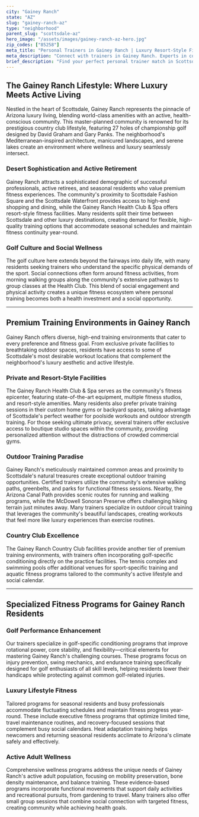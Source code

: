 ```yaml
---
city: "Gainey Ranch"
state: "AZ"
slug: "gainey-ranch-az"
type: "neighborhood"
parent_slug: "scottsdale-az"
hero_image: "/assets/images/gainey-ranch-az-hero.jpg"
zip_codes: ["85258"]
meta_title: "Personal Trainers in Gainey Ranch | Luxury Resort-Style Fitness"
meta_description: "Connect with trainers in Gainey Ranch. Experts in country club fitness, resort-style amenities, and high-net-worth client wellness programs."
brief_description: "Find your perfect personal trainer match in Scottsdale's exclusive Gainey Ranch neighborhood. Our elite service connects you with certified fitness professionals who specialize in luxury lifestyle fitness, golf performance conditioning, and active adult wellness programs. Whether you're a seasonal resident seeking temporary training or a year-round golf enthusiast wanting to improve your swing mechanics, we match you with trainers who understand Gainey Ranch's unique demographic. Experience personalized workouts at private gyms, luxury resort facilities, or your beautiful backyard oasis. Transform your fitness journey with a trainer who complements your Scottsdale lifestyle."
---
```

## The Gainey Ranch Lifestyle: Where Luxury Meets Active Living

Nestled in the heart of Scottsdale, Gainey Ranch represents the pinnacle of Arizona luxury living, blending world-class amenities with an active, health-conscious community. This master-planned community is renowned for its prestigious country club lifestyle, featuring 27 holes of championship golf designed by David Graham and Gary Panks. The neighborhood's Mediterranean-inspired architecture, manicured landscapes, and serene lakes create an environment where wellness and luxury seamlessly intersect.

### Desert Sophistication and Active Retirement

Gainey Ranch attracts a sophisticated demographic of successful professionals, active retirees, and seasonal residents who value premium fitness experiences. The community's proximity to Scottsdale Fashion Square and the Scottsdale Waterfront provides access to high-end shopping and dining, while the Gainey Ranch Health Club & Spa offers resort-style fitness facilities. Many residents split their time between Scottsdale and other luxury destinations, creating demand for flexible, high-quality training options that accommodate seasonal schedules and maintain fitness continuity year-round.

### Golf Culture and Social Wellness

The golf culture here extends beyond the fairways into daily life, with many residents seeking trainers who understand the specific physical demands of the sport. Social connections often form around fitness activities, from morning walking groups along the community's extensive pathways to group classes at the Health Club. This blend of social engagement and physical activity creates a unique fitness ecosystem where personal training becomes both a health investment and a social opportunity.

---

## Premium Training Environments in Gainey Ranch

Gainey Ranch offers diverse, high-end training environments that cater to every preference and fitness goal. From exclusive private facilities to breathtaking outdoor spaces, residents have access to some of Scottsdale's most desirable workout locations that complement the neighborhood's luxury aesthetic and active lifestyle.

### Private and Resort-Style Facilities

The Gainey Ranch Health Club & Spa serves as the community's fitness epicenter, featuring state-of-the-art equipment, multiple fitness studios, and resort-style amenities. Many residents also prefer private training sessions in their custom home gyms or backyard spaces, taking advantage of Scottsdale's perfect weather for poolside workouts and outdoor strength training. For those seeking ultimate privacy, several trainers offer exclusive access to boutique studio spaces within the community, providing personalized attention without the distractions of crowded commercial gyms.

### Outdoor Training Paradise

Gainey Ranch's meticulously maintained common areas and proximity to Scottsdale's natural treasures create exceptional outdoor training opportunities. Certified trainers utilize the community's extensive walking paths, greenbelts, and parks for functional fitness sessions. Nearby, the Arizona Canal Path provides scenic routes for running and walking programs, while the McDowell Sonoran Preserve offers challenging hiking terrain just minutes away. Many trainers specialize in outdoor circuit training that leverages the community's beautiful landscapes, creating workouts that feel more like luxury experiences than exercise routines.

### Country Club Excellence

The Gainey Ranch Country Club facilities provide another tier of premium training environments, with trainers often incorporating golf-specific conditioning directly on the practice facilities. The tennis complex and swimming pools offer additional venues for sport-specific training and aquatic fitness programs tailored to the community's active lifestyle and social calendar.

---

## Specialized Fitness Programs for Gainey Ranch Residents

### Golf Performance Enhancement

Our trainers specialize in golf-specific conditioning programs that improve rotational power, core stability, and flexibility—critical elements for mastering Gainey Ranch's challenging courses. These programs focus on injury prevention, swing mechanics, and endurance training specifically designed for golf enthusiasts of all skill levels, helping residents lower their handicaps while protecting against common golf-related injuries.

### Luxury Lifestyle Fitness

Tailored programs for seasonal residents and busy professionals accommodate fluctuating schedules and maintain fitness progress year-round. These include executive fitness programs that optimize limited time, travel maintenance routines, and recovery-focused sessions that complement busy social calendars. Heat adaptation training helps newcomers and returning seasonal residents acclimate to Arizona's climate safely and effectively.

### Active Adult Wellness

Comprehensive wellness programs address the unique needs of Gainey Ranch's active adult population, focusing on mobility preservation, bone density maintenance, and balance training. These evidence-based programs incorporate functional movements that support daily activities and recreational pursuits, from gardening to travel. Many trainers also offer small group sessions that combine social connection with targeted fitness, creating community while achieving health goals.